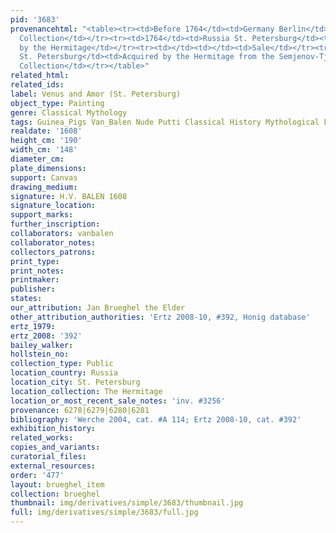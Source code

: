 ```yaml
---
pid: '3683'
provenancehtml: "<table><tr><td>Before 1764</td><td>Germany Berlin</td><td>Gotzkowsky
  Collection</td></tr><tr><td>1764</td><td>Russia St. Petersburg</td><td>Purchased
  by the Hermitage</td></tr><tr><td></td><td></td><td>Sale</td></tr><tr><td>1915</td><td>Russia
  St. Petersburg</td><td>Acquired by the Hermitage from the Semjenov-Tjanschanski
  Collection</td></tr></table>"
related_html:
related_ids:
label: Venus and Amor (St. Petersburg)
object_type: Painting
genre: Classical Mythology
tags: Guinea_Pigs Van_Balen Nude Putti Classical History Mythological Flowers Fruit
realdate: '1608'
height_cm: '190'
width_cm: '148'
diameter_cm:
plate_dimensions:
support: Canvas
drawing_medium:
signature: H.V. BALEN 1608
signature_location:
support_marks:
further_inscription:
collaborators: vanbalen
collaborator_notes:
collectors_patrons:
print_type:
print_notes:
printmaker:
publisher:
states:
our_attribution: Jan Brueghel the Elder
other_attribution_authorities: 'Ertz 2008-10, #392, Honig database'
ertz_1979:
ertz_2008: '392'
bailey_walker:
hollstein_no:
collection_type: Public
location_country: Russia
location_city: St. Petersburg
location_collection: The Hermitage
location_or_most_recent_sale_notes: 'inv. #3256'
provenance: 6278|6279|6280|6281
bibliography: 'Werche 2004, cat. #A 114; Ertz 2008-10, cat. #392'
exhibition_history:
related_works:
copies_and_variants:
curatorial_files:
external_resources:
order: '477'
layout: brueghel_item
collection: brueghel
thumbnail: img/derivatives/simple/3683/thumbnail.jpg
full: img/derivatives/simple/3683/full.jpg
---
```

